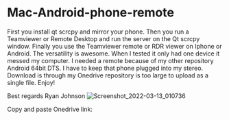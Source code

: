 # Mac-Android-phone-remote
First you install qt scrcpy and mirror your phone. Then you run a Teamviewer or Remote Desktop and run the server on the Qt scrcpy window. Finally you use the
Teamviewer remote or RDR viewer on Iphone or Android. The versatility is awesome. When I tested it only had one device it messed my computer. I needed a remote because of my other repository Android 64bit DTS. I have to keep that phone plugged into my stereo. Download is through my Onedrive repository is too large to upload as a single file. Enjoy!



Best regards Ryan Johnson
![Screenshot_2022-03-13_010736](https://user-images.githubusercontent.com/51103416/158053475-7b225659-171a-4bab-a8ca-7a378d69efcf.jpg)

Copy and paste Onedrive link:
